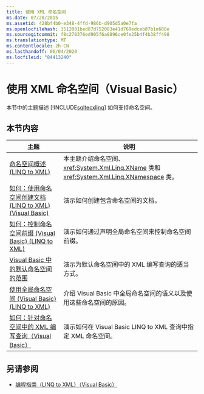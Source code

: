 ```yaml
---
title: 使用 XML 命名空间
ms.date: 07/20/2015
ms.assetid: 428bf4b0-e348-4ffd-986b-d905d5a0e7fa
ms.openlocfilehash: 3512081bed87d752083e41d769edceb87b1e688e
ms.sourcegitcommit: f8c270376ed905f6a8896ce0fe25b4f4b38ff498
ms.translationtype: MT
ms.contentlocale: zh-CN
ms.lasthandoff: 06/04/2020
ms.locfileid: "84413240"
---
```

# <a name="working-with-xml-namespaces-visual-basic"></a>使用 XML 命名空间（Visual Basic）
本节中的主题描述 [!INCLUDE[sqltecxlinq](~/includes/sqltecxlinq-md.md)] 如何支持命名空间。  
  
## <a name="in-this-section"></a>本节内容  
  
|主题|说明|  
|-----------|-----------------|  
|[命名空间概述 (LINQ to XML)](namespaces-overview-linq-to-xml.md)|本主题介绍命名空间、<xref:System.Xml.Linq.XName> 类和 <xref:System.Xml.Linq.XNamespace> 类。|  
|[如何：使用命名空间创建文档 (LINQ to XML) (Visual Basic)](how-to-create-a-document-with-namespaces.md)|演示如何创建包含命名空间的文档。|  
|[如何：控制命名空间前缀 (Visual Basic) (LINQ to XML)](how-to-control-namespace-prefixes-linq-to-xml.md)|演示如何通过声明全局命名空间来控制命名空间前缀。|  
|[Visual Basic 中的默认命名空间的范围](scope-of-default-namespaces.md)|演示为默认命名空间中的 XML 编写查询的适当方式。|  
|[使用全局命名空间 (Visual Basic) (LINQ to XML)](working-with-global-namespaces-linq-to-xml.md)|介绍 Visual Basic 中全局命名空间的语义以及使用这些命名空间的原因。|  
|[如何：针对命名空间中的 XML 编写查询（Visual Basic）](how-to-write-queries-on-xml-in-namespaces.md)|演示如何在 Visual Basic LINQ to XML 查询中指定 XML 命名空间。|  
  
## <a name="see-also"></a>另请参阅

- [编程指南（LINQ to XML）（Visual Basic）](programming-guide-linq-to-xml.md)
